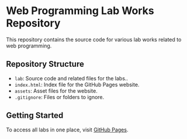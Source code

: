 # Web Programming Lab Works Repository

This repository contains the source code for various lab works related to web programming.

## Repository Structure

- `lab`: Source code and related files for the labs..
- `index.html`: Index file for the GitHub Pages website.
- `assets`: Asset files for the website.
- `.gitignore`: Files or folders to ignore.

## Getting Started
  
To access all labs in one place, visit [GitHub Pages](https://smoklien.github.io/kpi-web-programming/).
